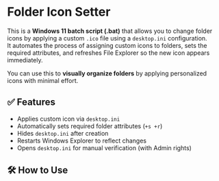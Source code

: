 # Folder Icon Setter

This is a **Windows 11 batch script (.bat)** that allows you to change folder icons by applying a custom `.ico` file using a `desktop.ini` configuration.  
It automates the process of assigning custom icons to folders, sets the required attributes, and refreshes File Explorer so the new icon appears immediately.

You can use this to **visually organize folders** by applying personalized icons with minimal effort.

## ✅ Features
- Applies custom icon via `desktop.ini`
- Automatically sets required folder attributes (`+s +r`)
- Hides `desktop.ini` after creation
- Restarts Windows Explorer to reflect changes
- Opens `desktop.ini` for manual verification (with Admin rights)

## 🛠 How to Use
